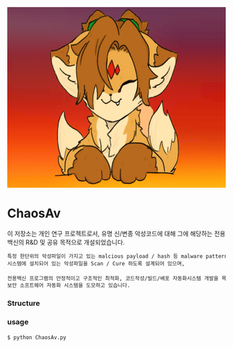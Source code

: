 <img src="./resource/img/ChaosAV_banner.png" width="749" height="416" alt="ChaosAv image file">

# ChaosAv
이 저장소는 개인 연구 프로젝트로서, 유명 신/변종 악성코드에 대해 그에 해당하는
전용 백신의 R&D 및 공유 목적으로 개설되었습니다.
```markdown
특정 한단위의 악성파일이 가지고 있는 malcious payload / hash 등 malware pattern DataBase를 기반으로,
시스템에 설치되어 있는 악성파일을 Scan / Cure 하도록 설계되어 있으며,

전용백신 프로그램의 안정적이고 구조적인 최적화, 코드작성/빌드/배포 자동화시스템 개발을 목표로 하여
보안 소프트웨어 자동화 시스템을 도모하고 있습니다.
```

### Structure

### usage
```python
$ python ChaosAv.py
```
